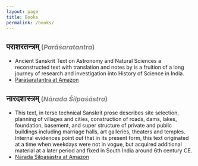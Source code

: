 ```yaml
---
layout: page
title: Books
permalink: /books/
---
```


## पराशरतन्त्रम् <span style="color:gray; font-size:smaller">(_Parāśaratantra_)</span>

- Ancient Sanskrit Text on Astronomy and Natural Sciences a reconstructed text with translation and notes by is a fruition of a long journey of research and investigation into History of Science in India.
- [Parāśaratantra at Amazon](https://www.amazon.in/Parasaratantra-R-N-Iyengar/dp/8192099245)

## नारदशास्त्रम् <span style="color:gray; font-size:smaller">(_Nārada Śilpaśāstra_)</span>

- This text, in terse technical Sanskrit prose describes site selection, planning of villages and cities, construction of roads, dams, lakes, foundation, basement, and super structure of private and public buildings including marriage halls, art galleries, theaters and temples. Internal evidences point out that in its present form, this text originated at a time when weekdays were not in vogue, but acquired additional material at a later period and fixed in South India around 6th century CE.
- [Nārada Śilpaśāstra at Amazon](https://www.amazon.in/N%C4%81rada-%C5%9Ailpa%C5%9B%C4%81stra-R-N-Iyengar/dp/9385327585A)

<!--
## Vṛddhagārgīya Jyotiṣaa

- Study of Vṛddhagārgīya Jyotiṣa an ancient text on observational astronomy is currently under progress supported by ICHR.
- This study will result in a new book on Vṛddhagārgīya Jyotiṣa
  
-->